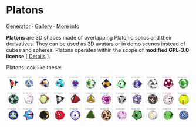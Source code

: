# Platons

[Generator](https://boytchev.github.io/platons/online/) &middot; [Gallery](https://boytchev.github.io/platons/gallery/) &middot; [More info](https://boytchev.github.io/platons/)


**Platons** are 3D shapes made of overlapping Platonic solids and their derivatives.
They can be used as 3D avatars or in demo scenes instead of cubes and spheres.
Platons operates within the scope of **modified GPL-3.0 license** [ [Details](https://boytchev.github.io/platons/index.html#license) ]. 

Platons look like these:

<img src="online/images/screenshot-gallery.jpg">





